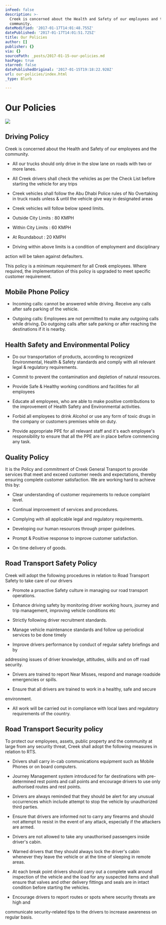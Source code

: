 ```yaml
---
inFeed: false
description: >-
  Creek is concerned about the Health and Safety of our employees and the
  community.
dateModified: '2017-01-17T14:01:48.755Z'
datePublished: '2017-01-17T14:01:51.725Z'
title: Our Policies
author: []
publisher: {}
via: {}
sourcePath: _posts/2017-01-15-our-policies.md
hasPage: true
starred: false
datePublishedOriginal: '2017-01-15T19:18:22.928Z'
url: our-policies/index.html
_type: Blurb

---
```

# Our Policies
![](https://the-grid-user-content.s3-us-west-2.amazonaws.com/92e0bb81-85f8-41d1-a6b0-55b0672536da.jpg)

## Driving Policy

Creek is concerned about the Health and Safety of our employees and the community.

- All our trucks should only drive in the slow lane on roads with two or more lanes.

- All Creek drivers shall check the vehicles as per the Check List before starting the vehicle for any trips

- Creek vehicles shall follow the Abu Dhabi Police rules of No Overtaking in truck roads unless & until the vehicle give way in designated areas

- Creek vehicles will follow below speed limits.

- Outside City Limits : 80 KMPH

- Within City Limits : 60 KMPH

- At Roundabout : 20 KMPH

- Driving within above limits is a condition of employment and disciplinary

action will be taken against defaulters.

This policy is a minimum requirement for all Creek employees. Where required, the implementation of this policy is upgraded to meet specific customer requirement.

## Mobile Phone Policy

- Incoming calls: cannot be answered while driving. Receive any calls after safe parking of the vehicle.

- Outgoing calls: Employees are not permitted to make any outgoing calls while driving. Do outgoing calls after safe parking or after reaching the destinations if it is nearby.

## Health Safety and Environmental Policy

- Do our transportation of products, according to recognized Environmental, Health & Safety standards and comply with all relevant legal & regulatory requirements.

- Commit to prevent the contamination and depletion of natural resources.

- Provide Safe & Healthy working conditions and facilities for all employees

- Educate all employees, who are able to make positive contributions to the improvement of Health Safety and Environmental activities.

- Forbid all employees to drink Alcohol or use any form of toxic drugs in the company or customers premises while on duty.

- Provide appropriate PPE for all relevant staff and it's each employee's responsibility to ensure that all the PPE are in place before commencing any task.

## Quality Policy

It is the Policy and commitment of Creek General Transport to provide services that meet and exceed customer needs and expectations, thereby ensuring complete customer satisfaction. We are working hard to achieve this by:

- Clear understanding of customer requirements to reduce complaint level.

- Continual improvement of services and procedures.

- Complying with all applicable legal and regulatory requirements.

- Developing our human resources through proper guidelines.

- Prompt & Positive response to improve customer satisfaction.

- On time delivery of goods.

## Road Transport Safety Policy

Creek will adopt the following procedures in relation to Road Transport Safety to take care of our drivers

- Promote a proactive Safety culture in managing our road transport operations.

- Enhance driving safety by monitoring driver working hours, journey and trip management, improving vehicle conditions etc

- Strictly following driver recruitment standards.

- Manage vehicle maintenance standards and follow up periodical services to be done timely

- Improve drivers performance by conduct of regular safety briefings and by

addressing issues of driver knowledge, attitudes, skills and on off road security.

- Drivers are trained to report Near Misses, respond and manage roadside emergencies or spills.

- Ensure that all drivers are trained to work in a healthy, safe and secure

environment.

- All work will be carried out in compliance with local laws and regulatory requirements of the country.

## Road Transport Security policy

To protect our employees, assets, public property and the community at large from any security threat, Creek shall adopt the following measures in relation to RTS.

- Drivers shall carry in-cab communications equipment such as Mobile Phones or on board computers.

- Journey Management system introduced for far destinations with pre-determined rest points and call points and encourage drivers to use only authorised routes and rest points.

- Drivers are always reminded that they should be alert for any unusual occurrences which include attempt to stop the vehicle by unauthorized third parties.

- Ensure that drivers are informed not to carry any firearms and should not attempt to resist in the event of any attack, especially if the attackers are armed.

- Drivers are not allowed to take any unauthorised passengers inside driver's cabin.

- Warned drivers that they should always lock the driver's cabin whenever they leave the vehicle or at the time of sleeping in remote areas.

- At each break point drivers should carry out a complete walk around inspection of the vehicle and the load for any suspected items and shall ensure that valves and other delivery fittings and seals are in intact condition before starting the vehicles.

- Encourage drivers to report routes or spots where security threats are high and

communicate security-related tips to the drivers to increase awareness on regular basis.